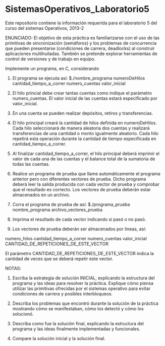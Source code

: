 SistemasOperativos_Laboratorio5
===============================

Este repositorio contiene la información requerida para el laboratorio 5 del curso del sistemas Operativos, 2013-2


ENUNCIADO:
El objetivo de esta práctica es familiarizarse con el uso de las primitivas de sincronización (semáforos) 
y los problemas de concurrencia que pueden presentarse (condiciones de carrera, deadlocks) al construir 
aplicaciones multihuiladas. También se pretende explorar herramientas de control de versiones y de trabajo en
equipo.

Implemente un programa, en C, considerando

1. El programa se ejecuta así:
$./nombre_programa numeroDeHilos cantidad_tiempo_a_correr numero_cuentas valor_inicial

2. El hilo princial debe crear tantas cuentas como indique el parámetro numero_cuentas. 
El valor inicial de las cuentas estará especificado por valor_inicial.

3. En una cuenta se pueden realizar depósitos, retiros y transferencias.

4. El hilo principal creará la cantidad de hilos definida en numeroDeHilos. 
Cada hilo seleccionará de manera aleatoria dos cuentas y realizará transferencias de una cantidad o monto 
igualmente aleatorio. Cada hilo repetirá esta operación durante la cantidad de tiempo especificada en cantidad_tiempo_a_correr.

5. Al finalizar cantidad_tiempo_a_correr, el hilo principal deberá imprimir el valor de cada una de las cuentas y el balance total
de la sumatoria de todas las cuentas.

6. Realice un programa de prueba que llame automáticamente el programa anterior pero con diferentes vectores de prueba.
Dicho programa deberá leer la salida producida con cada vector de prueba y comprobar que el resultado es correcto.
Los vectores de prueba deberán estar almacenados en un archivo.

7. Corra el programa de prueba de así:
$./programa_prueba nombre_programa archivo_vectores_prueba

8. Imprima el resultado de cada vector indicando si pasó o no pasó.

9. Los vectores de prueba deberán ser almacenados por líneas, así:

numero_hilos cantidad_tiempo_a_correr numero_cuentas valor_inicial CANTIDAD_DE_REPETICIONES_DE_ESTE_VECTOR 

El parámetro CANTIDAD_DE_REPETICIONES_DE_ESTE_VECTOR indica la cantidad de veces que se deberá repetir este vector.

NOTAS:

1. Escriba la estrategia de solución INICIAL, explicando la estructura del programa y las ideas para resolver la práctica.
Explique cómo piensa utilizar las primitivas ofrecidas por el sistemas operativo para evitar condiciones de carrera y posibles interbloqueos.

2. Describa los problemas que encontró durante la solución de la práctica mostrando cómo se manifestaban, cómo los detectó y cómo los solucionó.

3. Describa como fue la solución final, explicando la estructura del programa y las ideas finalmente implementadas y funcionales.

4. Compare la solución inicial y la solución final.



